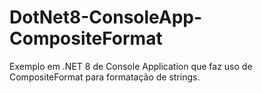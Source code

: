 # DotNet8-ConsoleApp-CompositeFormat
Exemplo em .NET 8 de Console Application que faz uso de CompositeFormat para formatação de strings.

